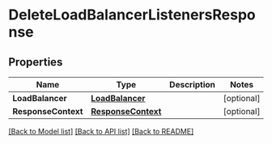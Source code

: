 # DeleteLoadBalancerListenersResponse

## Properties

Name | Type | Description | Notes
------------ | ------------- | ------------- | -------------
**LoadBalancer** | [**LoadBalancer**](LoadBalancer.md) |  | [optional] 
**ResponseContext** | [**ResponseContext**](ResponseContext.md) |  | [optional] 

[[Back to Model list]](../README.md#documentation-for-models) [[Back to API list]](../README.md#documentation-for-api-endpoints) [[Back to README]](../README.md)


